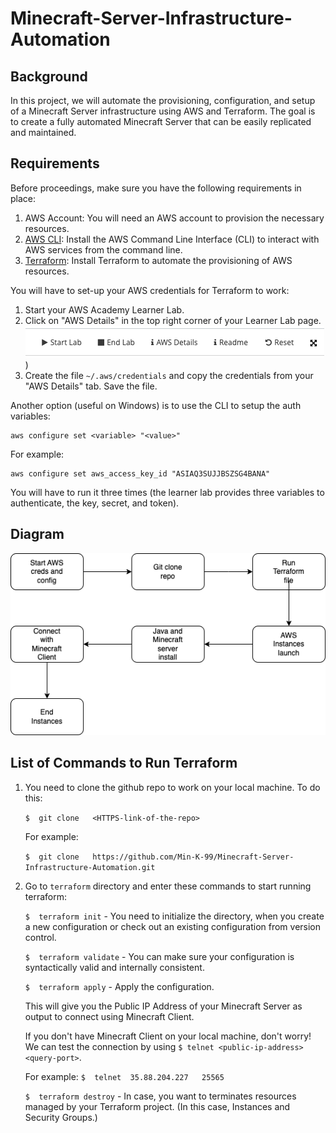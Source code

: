 # Minecraft-Server-Infrastructure-Automation
## Background
In this project, we will automate the provisioning, configuration, and setup of a Minecraft Server infrastructure using AWS and Terraform. The goal is to create a fully automated Minecraft Server that can be easily replicated and maintained.
## Requirements
Before proceedings, make sure you have the following requirements in place:

 1. AWS Account: You will need an AWS account to provision the necessary resources.
 2. [AWS CLI](https://docs.aws.amazon.com/cli/latest/userguide/getting-started-install.html): Install the AWS Command Line Interface (CLI) to interact with AWS services from the command line.
 3. [Terraform](https://developer.hashicorp.com/terraform/tutorials/aws-get-started/install-cli): Install Terraform to automate the provisioning of AWS resources.

You will have to set-up your AWS credentials for Terraform to work:
1.  Start your AWS Academy Learner Lab.
2.  Click on "AWS Details" in the top right corner of your Learner Lab page.  
    ![image.png](https://github.com/Min-K-99/Minecraft-Server-Infrastructure-Automation/blob/main/image%20(2).png))
3.  Create the file `~/.aws/credentials`  and copy the credentials from your "AWS Details" tab. Save the file.

Another option (useful on Windows) is to use the CLI to setup the auth variables:

    aws configure set <variable> "<value>"

For example:

    aws configure set aws_access_key_id "ASIAQ3SUJJBSZSG4BANA"

You will have to run it three times (the learner lab provides three variables to authenticate, the key, secret, and token).

## Diagram
![image.png](https://github.com/Min-K-99/Minecraft-Server-Infrastructure-Automation/blob/main/diagram.drawio.png)

## List of Commands to Run Terraform

 1. You need to clone the github repo to work on your local machine. To do this:

	`$	git	clone	<HTTPS-link-of-the-repo>`

	For example:

	`$	git	clone	https://github.com/Min-K-99/Minecraft-Server-Infrastructure-Automation.git`
 2. Go to `terraform` directory and enter these commands to start running terraform:
	
	`$	terraform init` - You need to initialize the directory, when you create a new configuration or check out an existing configuration from version control.

	`$	terraform validate` - You can make sure your configuration is syntactically valid and internally consistent.

	`$	terraform apply` - Apply the configuration.

	This will give you the Public IP Address of your Minecraft Server as output to connect using Minecraft Client.
	
	If you don't have Minecraft Client on your local machine, don't worry! We can test the connection by using `$ telnet <public-ip-address>	<query-port>`.
	
	For example:
	`$	telnet	35.88.204.227	25565`
	
	`$	terraform destroy` - In case, you want to terminates resources managed by your Terraform project. (In this case, Instances and Security Groups.)
